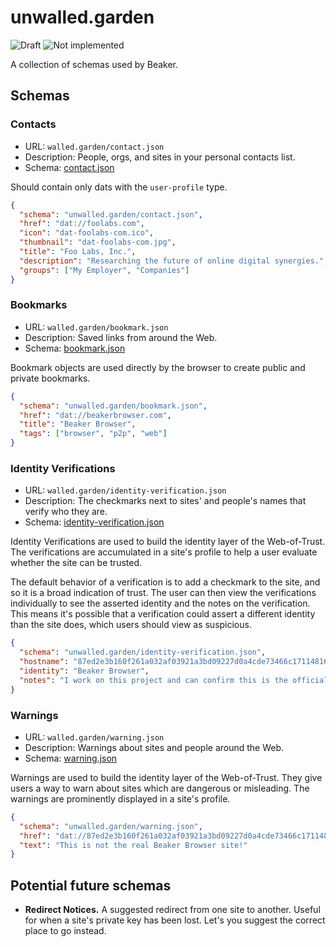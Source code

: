 # unwalled.garden

![Draft](https://img.shields.io/badge/Draft-In%20progress-yellow.svg) ![Not implemented](https://img.shields.io/badge/Status-Not%20implemented-red.svg)

A collection of schemas used by Beaker.

## Schemas

### Contacts

 - URL: `walled.garden/contact.json`
 - Description: People, orgs, and sites in your personal contacts list.
 - Schema: [contact.json](./contact.json)

Should contain only dats with the `user-profile` type.

```json
{
  "schema": "unwalled.garden/contact.json",
  "href": "dat://foolabs.com",
  "icon": "dat-foolabs-com.ico",
  "thumbnail": "dat-foolabs-com.jpg",
  "title": "Foo Labs, Inc.",
  "description": "Researching the future of online digital synergies.",
  "groups": ["My Employer", "Companies"]
}
```

### Bookmarks

 - URL: `walled.garden/bookmark.json`
 - Description: Saved links from around the Web.
 - Schema: [bookmark.json](./bookmark.json)

Bookmark objects are used directly by the browser to create public and private bookmarks.

```json
{
  "schema": "unwalled.garden/bookmark.json",
  "href": "dat://beakerbrowser.com",
  "title": "Beaker Browser",
  "tags": ["browser", "p2p", "web"]
}
```

### Identity Verifications

 - URL: `walled.garden/identity-verification.json`
 - Description: The checkmarks next to sites' and people's names that verify who they are.
 - Schema: [identity-verification.json](./identity-verification.json)

Identity Verifications are used to build the identity layer of the Web-of-Trust. The verifications are accumulated in a site's profile to help a user evaluate whether the site can be trusted.

The default behavior of a verification is to add a checkmark to the site, and so it is a broad indication of trust. The user can then view the verifications individually to see the asserted identity and the notes on the verification. This means it's possible that a verification could assert a different identity than the site does, which users should view as suspicious.

```json
{
  "schema": "unwalled.garden/identity-verification.json",
  "hostname": "87ed2e3b160f261a032af03921a3bd09227d0a4cde73466c17114816cae43336",
  "identity": "Beaker Browser",
  "notes": "I work on this project and can confirm this is the official site."
}
```

### Warnings

 - URL: `walled.garden/warning.json`
 - Description: Warnings about sites and people around the Web.
 - Schema: [warning.json](./warning.json)

Warnings are used to build the identity layer of the Web-of-Trust. They give users a way to warn about sites which are dangerous or misleading. The warnings are prominently displayed in a site's profile.

```json
{
  "schema": "unwalled.garden/warning.json",
  "href": "dat://87ed2e3b160f261a032af03921a3bd09227d0a4cde73466c17114816cae43335",
  "text": "This is not the real Beaker Browser site!"
}
```

## Potential future schemas

 - **Redirect Notices.** A suggested redirect from one site to another. Useful for when a site's private key has been lost. Let's you suggest the correct place to go instead.